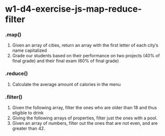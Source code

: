 # w1-d4-exercise-js-map-reduce-filter

### .map()

1. Given an array of cities, return an array with the first letter of each city’s name capitalized
2. Grade our students based on their performance on two projects (40% of final grade) and their final exam (60% of final grade)

### .reduce()

1. Calculate the average amount of calories in the menu

### .filter()

1. Given the following array, filter the ones who are older than 18 and thus eligible to drink
2. Giving the following arrays of properties, filter just the ones with a pool.
3. Given an array of numbers, filter out the ones that are not even, and are greater than 42.
